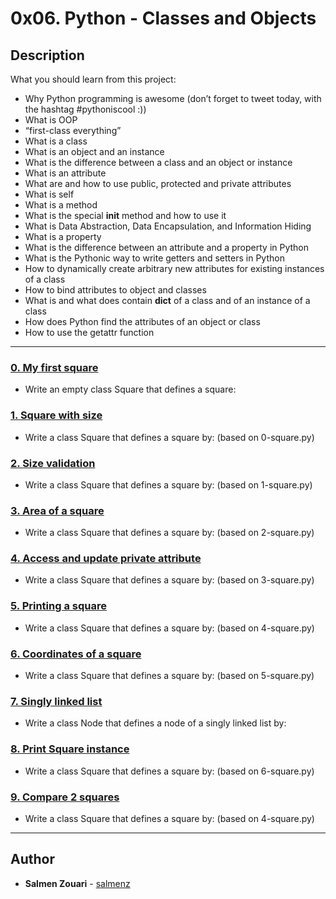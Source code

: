 # 0x06. Python - Classes and Objects

## Description
What you should learn from this project:

* Why Python programming is awesome (don’t forget to tweet today, with the hashtag #pythoniscool :))
* What is OOP
* “first-class everything”
* What is a class
* What is an object and an instance
* What is the difference between a class and an object or instance
* What is an attribute
* What are and how to use public, protected and private attributes
* What is self
* What is a method
* What is the special __init__ method and how to use it
* What is Data Abstraction, Data Encapsulation, and Information Hiding
* What is a property
* What is the difference between an attribute and a property in Python
* What is the Pythonic way to write getters and setters in Python
* How to dynamically create arbitrary new attributes for existing instances of a class
* How to bind attributes to object and classes
* What is and what does contain __dict__ of a class and of an instance of a class
* How does Python find the attributes of an object or class
* How to use the getattr function

---

### [0. My first square](./0-square.py)
* Write an empty class Square that defines a square:


### [1. Square with size](./1-square.py)
* Write a class Square that defines a square by: (based on 0-square.py)


### [2. Size validation](./2-square.py)
* Write a class Square that defines a square by: (based on 1-square.py)


### [3. Area of a square](./3-square.py)
* Write a class Square that defines a square by: (based on 2-square.py)


### [4. Access and update private attribute](./4-square.py)
* Write a class Square that defines a square by: (based on 3-square.py)


### [5. Printing a square](./5-square.py)
* Write a class Square that defines a square by: (based on 4-square.py)


### [6. Coordinates of a square](./6-square.py)
* Write a class Square that defines a square by: (based on 5-square.py)


### [7. Singly linked list](./100-singly_linked_list.py)
* Write a class Node that defines a node of a singly linked list by: 


### [8. Print Square instance](./101-square.py)
* Write a class Square that defines a square by: (based on 6-square.py)


### [9. Compare 2 squares](./102-square.py)
* Write a class Square that defines a square by: (based on 4-square.py)

---

## Author
* **Salmen Zouari** - [salmenz](https://github.com/salmenz)
